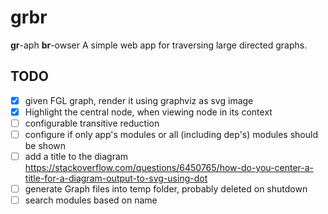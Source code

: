 # grbr

**gr**-aph **br**-owser
A simple web app for traversing large directed graphs.

## TODO

- [x] given FGL graph, render it using graphviz as svg image
- [x] Highlight the central node, when viewing node in its context
- [ ] configurable transitive reduction
- [ ] configure if only app's modules or all (including dep's) modules should be shown
- [ ] add a title to the diagram https://stackoverflow.com/questions/6450765/how-do-you-center-a-title-for-a-diagram-output-to-svg-using-dot
- [ ] generate Graph files into temp folder, probably deleted on shutdown
- [ ] search modules based on name
